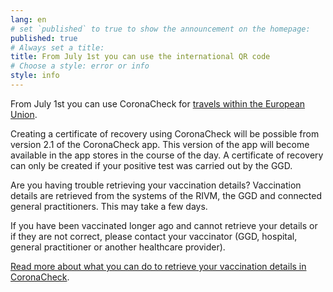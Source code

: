 ```yaml
---
lang: en
# set `published` to true to show the announcement on the homepage:
published: true
# Always set a title:
title: From July 1st you can use the international QR code
# Choose a style: error or info
style: info
---
```

From July 1st you can use CoronaCheck for <a href="https://www.rijksoverheid.nl/onderwerpen/coronavirus-vaccinatie/vraag-en-antwoord/wat-is-het-eu-digitaal-corona-certificaat" target="_blank" rel="noopener noreferrer">travels within the European Union</a>.

Creating a certificate of recovery using CoronaCheck will be possible from version 2.1 of the CoronaCheck app. This version of the app will become available in the app stores in the course of the day. A certificate of recovery can only be created if your positive test was carried out by the GGD. 

Are you having trouble retrieving your vaccination details? Vaccination details are retrieved from the systems of the RIVM, the GGD and connected general practitioners. This may take a few days.

If you have been vaccinated longer ago and cannot retrieve your details or if they are not correct, please contact your vaccinator (GGD, hospital, general practitioner or another healthcare provider). 

<a href="http://www.rijksoverheid.nl/coronabewijs-hulp" target="_blank" rel="noopener noreferrer">Read more about what you can do to retrieve your vaccination details in CoronaCheck</a>.
